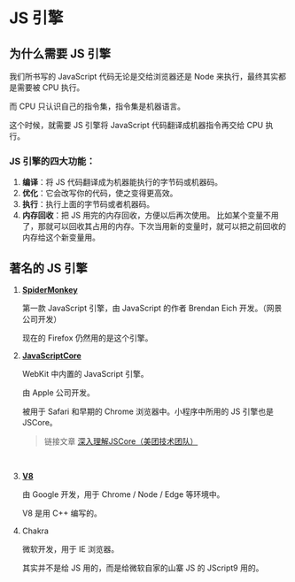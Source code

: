 # JS 引擎

## 为什么需要 JS 引擎

我们所书写的 JavaScript 代码无论是交给浏览器还是 Node 来执行，最终其实都是需要被 CPU 执行。

而 CPU 只认识自己的指令集，指令集是机器语言。

这个时候，就需要 JS 引擎将 JavaScript 代码翻译成机器指令再交给 CPU 执行。

### JS 引擎的四大功能：

1. **编译**：将 JS 代码翻译成为机器能执行的字节码或机器码。
2. **优化**：它会改写你的代码，使之变得更高效。
3. **执行**：执行上面的字节码或者机器码。
4. **内存回收**：把 JS 用完的内存回收，方便以后再次使用。
    比如某个变量不用了，那就可以回收其占用的内存。下次当用新的变量时，就可以把之前回收的内存给这个新变量用。

## 著名的 JS 引擎

1. **[SpiderMonkey](https://en.wikipedia.org/wiki/SpiderMonkey)**

    第一款 JavaScript 引擎，由 JavaScript 的作者 Brendan Eich 开发。（网景公司开发）

    现在的 Firefox 仍然用的是这个引擎。
    <br>

2. **[JavaScriptCore](https://en.wikipedia.org/wiki/WebKit#JavaScriptCore)**

    WebKit 中内置的 JavaScript 引擎。

    由 Apple 公司开发。

    被用于 Safari 和早期的 Chrome 浏览器中。小程序中所用的 JS 引擎也是 JSCore。

    > 链接文章
    > [深入理解JSCore（美团技术团队）](https://tech.meituan.com/2018/08/23/deep-understanding-of-jscore.html)

    <br>

3. **[V8](https://en.wikipedia.org/wiki/V8_(JavaScript_engine))**

    由 Google 开发，用于 Chrome / Node / Edge 等环境中。

    V8 是用 C++ 编写的。
    <br>

4. Chakra

    微软开发，用于 IE 浏览器。

    其实并不是给 JS 用的，而是给微软自家的山寨 JS 的 JScript9 用的。